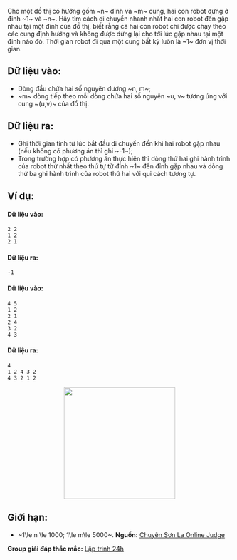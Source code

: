Cho một đồ thị có hướng gồm ~n~ đỉnh và ~m~ cung, hai con robot đứng ở đỉnh ~1~ và ~n~. Hãy tìm cách di chuyển nhanh nhất hai con robot đến gặp nhau tại một đỉnh của đồ thị, biết rằng cả hai con robot chỉ được chạy theo các cung định hướng và không được dừng lại cho tới lúc gặp nhau tại một đỉnh nào đó. Thời gian robot đi qua một cung bất kỳ luôn là ~1~ đơn vị thời gian.

## Dữ liệu vào:
- Dòng đầu chứa hai số nguyên dương ~n, m~;
- ~m~ dòng tiếp theo mỗi dòng chứa hai số nguyên ~u, v~ tương ứng với cung ~(u,v)~ của đồ thị.

## Dữ liệu ra: 
- Ghi thời gian tính từ lúc bắt đầu di chuyển đến khi hai robot gặp nhau (nếu không có phương án thì ghi ~-1~);
- Trong trường hợp có phương án thực hiện thì dòng thứ hai ghi hành trình của robot thứ nhất theo thứ tự từ đỉnh ~1~ đến đỉnh gặp nhau và dòng thứ ba ghi hành trình của robot thứ hai với qui cách tương tự.

## Ví dụ:
#### Dữ liệu vào:
```
2 2
1 2
2 1
```

#### Dữ liệu ra:
```
-1
```

#### Dữ liệu vào:
```
4 5
1 2
2 1
2 4
3 2
4 3
```

#### Dữ liệu ra:
```
4
1 2 4 3 2
4 3 2 1 2
```

<center><img src="/images/problems/568/RMOVE.png" width="250px" /></center>

## Giới hạn:
- ~1\le n \le 1000; 1\le m\le 5000~.
**Nguồn:** [Chuyên Sơn La Online Judge](http://csloj.ddns.net/)

**Group giải đáp thắc mắc:** [Lập trình 24h](https://www.facebook.com/groups/1386904321519984)